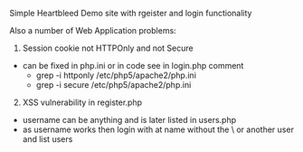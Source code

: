 Simple Heartbleed Demo site with rgeister and login functionality

Also a number of Web Application problems:

1. Session cookie not HTTPOnly and not Secure
- can be fixed in php.ini or in code see in login.php comment
  - grep -i httponly /etc/php5/apache2/php.ini 
  - grep -i secure /etc/php5/apache2/php.ini 

2. XSS vulnerability in register.php
  - username can be anything and is later listed in users.php
  - <script>alert(\"XSS\")</script> as username works
    then login with at name without the \ 
    or another user and list users

